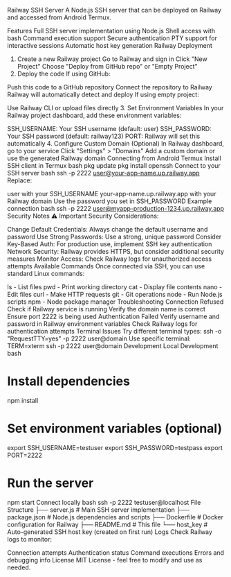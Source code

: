 Railway SSH Server
A Node.js SSH server that can be deployed on Railway and accessed from Android Termux.

Features
Full SSH server implementation using Node.js
Shell access with bash
Command execution support
Secure authentication
PTY support for interactive sessions
Automatic host key generation
Railway Deployment
1. Create a new Railway project
Go to Railway and sign in
Click "New Project"
Choose "Deploy from GitHub repo" or "Empty Project"
2. Deploy the code
If using GitHub:

Push this code to a GitHub repository
Connect the repository to Railway
Railway will automatically detect and deploy
If using empty project:

Use Railway CLI or upload files directly
3. Set Environment Variables
In your Railway project dashboard, add these environment variables:

SSH_USERNAME: Your SSH username (default: user)
SSH_PASSWORD: Your SSH password (default: railway123)
PORT: Railway will set this automatically
4. Configure Custom Domain (Optional)
In Railway dashboard, go to your service
Click "Settings" > "Domains"
Add a custom domain or use the generated Railway domain
Connecting from Android Termux
Install SSH client in Termux
bash
pkg update
pkg install openssh
Connect to your SSH server
bash
ssh -p 2222 user@your-app-name.up.railway.app
Replace:

user with your SSH_USERNAME
your-app-name.up.railway.app with your Railway domain
Use the password you set in SSH_PASSWORD
Example connection
bash
ssh -p 2222 user@myapp-production-1234.up.railway.app
Security Notes
⚠️ Important Security Considerations:

Change Default Credentials: Always change the default username and password
Use Strong Passwords: Use a strong, unique password
Consider Key-Based Auth: For production use, implement SSH key authentication
Network Security: Railway provides HTTPS, but consider additional security measures
Monitor Access: Check Railway logs for unauthorized access attempts
Available Commands
Once connected via SSH, you can use standard Linux commands:

ls - List files
pwd - Print working directory
cat - Display file contents
nano - Edit files
curl - Make HTTP requests
git - Git operations
node - Run Node.js scripts
npm - Node package manager
Troubleshooting
Connection Refused
Check if Railway service is running
Verify the domain name is correct
Ensure port 2222 is being used
Authentication Failed
Verify username and password in Railway environment variables
Check Railway logs for authentication attempts
Terminal Issues
Try different terminal types: ssh -o "RequestTTY=yes" -p 2222 user@domain
Use specific terminal: TERM=xterm ssh -p 2222 user@domain
Development
Local Development
bash
# Install dependencies
npm install

# Set environment variables (optional)
export SSH_USERNAME=testuser
export SSH_PASSWORD=testpass
export PORT=2222

# Run the server
npm start
Connect locally
bash
ssh -p 2222 testuser@localhost
File Structure
├── server.js          # Main SSH server implementation
├── package.json       # Node.js dependencies and scripts
├── Dockerfile         # Docker configuration for Railway
├── README.md          # This file
└── host_key           # Auto-generated SSH host key (created on first run)
Logs
Check Railway logs to monitor:

Connection attempts
Authentication status
Command executions
Errors and debugging info
License
MIT License - feel free to modify and use as needed.

